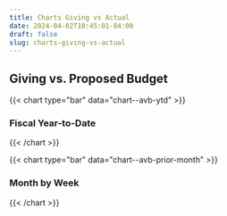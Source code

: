 ```yaml
---
title: Charts Giving vs Actual
date: 2024-04-02T10:45:01-04:00
draft: false
slug: charts-giving-vs-actual
---
```

## Giving vs. Proposed Budget

{{< chart type="bar" data="chart--avb-ytd" >}}
### Fiscal Year-to-Date
{{< /chart >}}

{{< chart type="bar" data="chart--avb-prior-month" >}}
### Month by Week
{{< /chart >}}
